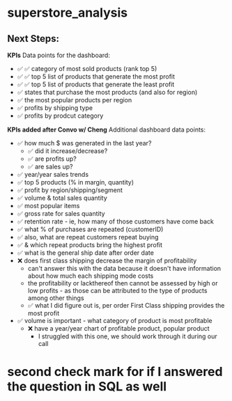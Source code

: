 # superstore_analysis

## Next Steps:

**KPIs**
Data points for the dashboard:
- ✅ ✅ category of most sold products (rank top 5)
- ✅ ✅ top 5 list of products that generate the most profit 
- ✅ ✅ top 5 list of products that generate the least profit
- ✅ states that purchase the most products (and also for region)
- ✅ the most popular products per region
- ✅ profits by shipping type
- ✅ profits by prodcut category

**KPIs added after Convo w/ Cheng**
Additional dashboard data points:
- ✅ how much $ was generated in the last year?
    - ✅ did it increase/decrease?
    - ✅ are profits up?
    - ✅ are sales up?
- ✅ year/year sales trends
- ✅ top 5 products (% in margin, quantity)
- ✅ profit by region/shipping/segment
- ✅ volume & total sales quantity
- ✅ most popular items
- ✅ gross rate for sales quantity
- ✅ retention rate - ie, how many of those customers have come back
- ✅ what % of purchases are repeated (customerID)
- ✅ also, what are repeat customers repeat buying 
- ✅ & which repeat products bring the highest profit
- ✅ what is the general ship date after order date
- ❌ does first class shipping decrease the margin of profitability
    - can't answer this with the data because it doesn't have information about how much each shipping mode costs
    - the profitability or lackthereof then cannot be assessed by high or low profits - as those can be attributed to the type of products among other things
    - ✅ what I did figure out is, per order First Class shipping provides the most profit
- ✅ volume is important - what category of product is most profitable
    - ❌ have a year/year chart of profitable product, popular product
        - I struggled with this one, we should work through it during our call


# second check mark for if I answered the question in SQL as well
